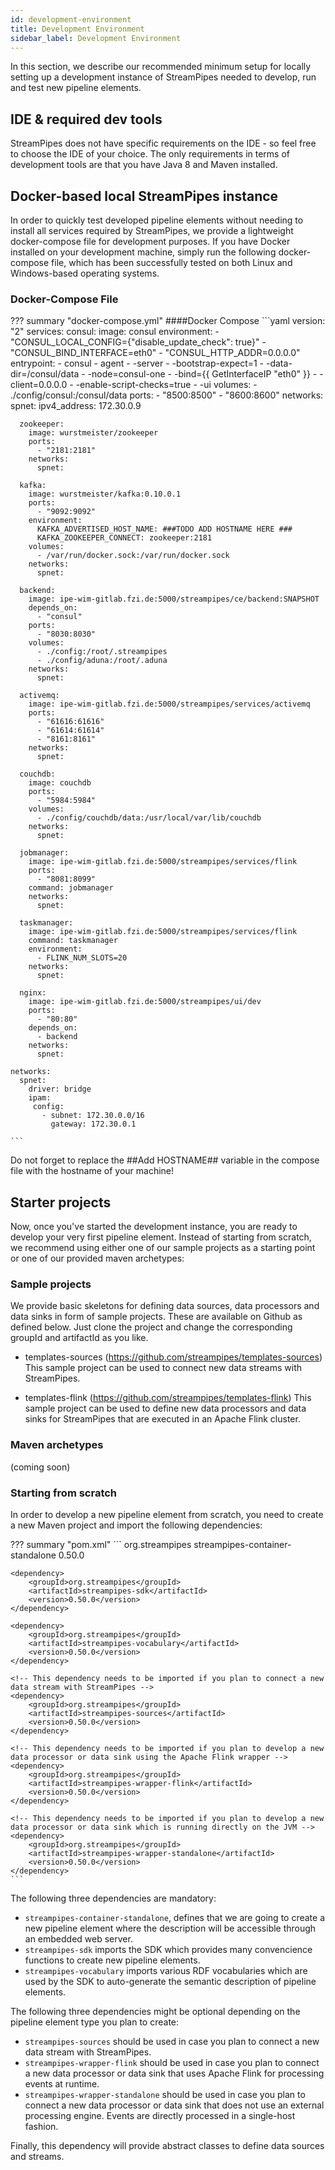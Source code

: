 ```yaml
---
id: development-environment
title: Development Environment
sidebar_label: Development Environment
---
```


In this section, we describe our recommended minimum setup for locally setting up a development instance of StreamPipes needed to develop, run and test new pipeline elements.

## IDE & required dev tools
StreamPipes does not have specific requirements on the IDE - so feel free to choose the IDE of your choice.
The only requirements in terms of development tools are that you have Java 8 and Maven installed.

## Docker-based local StreamPipes instance
In order to quickly test developed pipeline elements without needing to install all services required by StreamPipes, we provide a lightweight docker-compose file for development purposes.
If you have Docker installed on your development machine, simply run the following docker-compose file, which has been successfully tested on both Linux and Windows-based operating systems.

### Docker-Compose File
??? summary "docker-compose.yml"
    ####Docker Compose
    ```yaml
    version: "2"
    services:
      consul:
        image: consul
        environment:
          - "CONSUL_LOCAL_CONFIG={\"disable_update_check\": true}"
          - "CONSUL_BIND_INTERFACE=eth0"
          - "CONSUL_HTTP_ADDR=0.0.0.0"
        entrypoint:
          - consul
          - agent
          - -server
          - -bootstrap-expect=1
          - -data-dir=/consul/data
          - -node=consul-one
          - -bind={{ GetInterfaceIP "eth0" }}
          - -client=0.0.0.0
          - -enable-script-checks=true
          - -ui
        volumes:
          - ./config/consul:/consul/data
        ports:
          - "8500:8500"
          - "8600:8600"
        networks:
          spnet:
            ipv4_address: 172.30.0.9

      zookeeper:
        image: wurstmeister/zookeeper
        ports:
          - "2181:2181"
        networks:
          spnet:

      kafka:
        image: wurstmeister/kafka:0.10.0.1
        ports:
          - "9092:9092"
        environment:
          KAFKA_ADVERTISED_HOST_NAME: ###TODO ADD HOSTNAME HERE ###
          KAFKA_ZOOKEEPER_CONNECT: zookeeper:2181
        volumes:
          - /var/run/docker.sock:/var/run/docker.sock
        networks:
          spnet:

      backend:
        image: ipe-wim-gitlab.fzi.de:5000/streampipes/ce/backend:SNAPSHOT
        depends_on:
          - "consul"
        ports:
          - "8030:8030"
        volumes:
          - ./config:/root/.streampipes
          - ./config/aduna:/root/.aduna
        networks:
          spnet:

      activemq:
        image: ipe-wim-gitlab.fzi.de:5000/streampipes/services/activemq
        ports:
          - "61616:61616"
          - "61614:61614"
          - "8161:8161"
        networks:
          spnet:

      couchdb:
        image: couchdb
        ports:
          - "5984:5984"
        volumes:
          - ./config/couchdb/data:/usr/local/var/lib/couchdb
        networks:
          spnet:

      jobmanager:
        image: ipe-wim-gitlab.fzi.de:5000/streampipes/services/flink
        ports:
          - "8081:8099"
        command: jobmanager
        networks:
          spnet:

      taskmanager:
        image: ipe-wim-gitlab.fzi.de:5000/streampipes/services/flink
        command: taskmanager
        environment:
          - FLINK_NUM_SLOTS=20
        networks:
          spnet:

      nginx:
        image: ipe-wim-gitlab.fzi.de:5000/streampipes/ui/dev
        ports:
          - "80:80"
        depends_on:
          - backend
        networks:
          spnet:

    networks:
      spnet:
        driver: bridge
        ipam:
         config:
           - subnet: 172.30.0.0/16
             gateway: 172.30.0.1

    ```

Do not forget to replace the ##Add HOSTNAME## variable in the compose file with the hostname of your machine!

## Starter projects

Now, once you've started the development instance, you are ready to develop your very first pipeline element.
Instead of starting from scratch, we recommend using either one of our sample projects as a starting point or one of our provided maven archetypes:

### Sample projects

We provide basic skeletons for defining data sources, data processors and data sinks in form of sample projects.
These are available on Github as defined below. Just clone the project and change the corresponding groupId and artifactId as you like.

*   templates-sources (https://github.com/streampipes/templates-sources)
    This sample project can be used to connect new data streams with StreamPipes.

*   templates-flink (https://github.com/streampipes/templates-flink)
    This sample project can be used to define new data processors and data sinks for StreamPipes that are executed in an Apache Flink cluster.

### Maven archetypes
(coming soon)

### Starting from scratch

In order to develop a new pipeline element from scratch, you need to create a new Maven project and import the following dependencies:

??? summary "pom.xml"
    ```
    <dependency>
        <groupId>org.streampipes</groupId>
        <artifactId>streampipes-container-standalone</artifactId>
        <version>0.50.0</version>
    </dependency>

    <dependency>
        <groupId>org.streampipes</groupId>
        <artifactId>streampipes-sdk</artifactId>
        <version>0.50.0</version>
    </dependency>

    <dependency>
        <groupId>org.streampipes</groupId>
        <artifactId>streampipes-vocabulary</artifactId>
        <version>0.50.0</version>
    </dependency>

    <!-- This dependency needs to be imported if you plan to connect a new data stream with StreamPipes -->
    <dependency>
        <groupId>org.streampipes</groupId>
        <artifactId>streampipes-sources</artifactId>
        <version>0.50.0</version>
    </dependency>

    <!-- This dependency needs to be imported if you plan to develop a new data processor or data sink using the Apache Flink wrapper -->
    <dependency>
        <groupId>org.streampipes</groupId>
        <artifactId>streampipes-wrapper-flink</artifactId>
        <version>0.50.0</version>
    </dependency>

    <!-- This dependency needs to be imported if you plan to develop a new data processor or data sink which is running directly on the JVM -->
    <dependency>
        <groupId>org.streampipes</groupId>
        <artifactId>streampipes-wrapper-standalone</artifactId>
        <version>0.50.0</version>
    </dependency>
    ```

The following three dependencies are mandatory:

* `streampipes-container-standalone`, defines that we are going to create a new pipeline element where the description will be accessible through an embedded web server.
* `streampipes-sdk` imports the SDK which provides many convencience functions to create new pipeline elements.
* `streampipes-vocabulary` imports various RDF vocabularies which are used by the SDK to auto-generate the semantic description of pipeline elements.

The following three dependencies might be optional depending on the pipeline element type you plan to create:

*  `streampipes-sources` should be used in case you plan to connect a new data stream with StreamPipes.
*  `streampipes-wrapper-flink` should be used in case you plan to connect a new data processor or data sink that uses Apache Flink for processing events at runtime.
*  `streampipes-wrapper-standalone` should be used in case you plan to connect a new data processor or data sink that does not use an external processing engine. Events are directly processed in a single-host fashion.




Finally, this dependency will provide abstract classes to define data sources and streams.